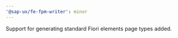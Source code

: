 ```yaml
---
'@sap-ux/fe-fpm-writer': minor
---
```


Support for generating standard Fiori elements page types added.
